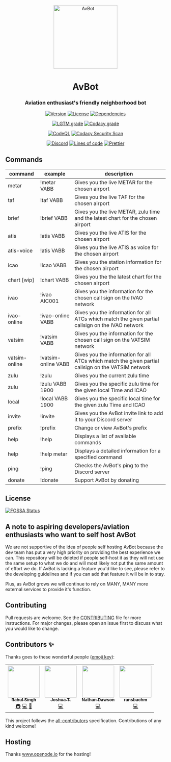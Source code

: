 <p align="center">
  <img src="https://i.postimg.cc/RFSGH8FQ/logo.png" alt="AvBot" width="200" height="200" />
</p>

<h1 align="center">AvBot</h1>
<h3 align="center"3>Aviation enthusiast's friendly neighborhood bot</h3>

<p align="center">
  <a href="#"><img src="https://img.shields.io/github/package-json/v/drph4nt0m/avbot-v3/main?style=for-the-badge" alt="Version"></a>
  <a href="https://github.com/drph4nt0m/avbot-v3/blob/main/LICENSE"><img src="https://img.shields.io/badge/license-GPL--3.0--only-orange?style=for-the-badge" alt="License"></a>
  <a href="https://depfu.com/repos/github/drph4nt0m/avbot-v3"><img src="https://img.shields.io/depfu/drph4nt0m/avbot-v3?style=for-the-badge" alt="Dependencies"></a>
</p>

<p align="center">
  <a href="https://lgtm.com/projects/g/drph4nt0m/avbot-v3"><img src="https://img.shields.io/lgtm/grade/javascript/github/drph4nt0m/avbot-v3?style=for-the-badge" alt="LGTM grade"></a>
  <a href="https://app.codacy.com/gh/drph4nt0m/avbot-v3/dashboard"><img src="https://img.shields.io/codacy/grade/90894e1b201e460b853eb1ba915b90d4?style=for-the-badge" alt="Codacy grade"></a> 
</p>

<p align="center">
  <a href="https://github.com/drph4nt0m/avbot-v3/actions?query=workflow%3ACodeQL"><img src="https://img.shields.io/github/workflow/status/drph4nt0m/avbot-v3/CodeQL?style=for-the-badge" alt="CodeQL"></a>
  <a href="https://github.com/drph4nt0m/avbot-v3/actions?query=workflow%3A%22Codacy+Security+Scan%22"><img src="https://img.shields.io/github/workflow/status/drph4nt0m/avbot-v3/Codacy%20Security%20Scan?style=for-the-badge" alt="Codacy Security Scan"></a>
</p>

<p align="center">
  <a href="https://discord.gg/fjNqtz6"><img src="https://img.shields.io/discord/524087427875209227?color=%237289DA&label=Discord&style=for-the-badge&logo=discord" alt="Discord"></a>
  <a href="#"><img src="https://img.shields.io/tokei/lines/github/drph4nt0m/avbot-v3?style=for-the-badge" alt="Lines of code"></a>
  <a href="https://github.com/prettier/prettier"><img src="https://img.shields.io/badge/styled_with-prettier-ff69b4.svg?style=for-the-badge&logo=prettier" alt="Prettier"></a>
</p>

## Commands

| command       | example             | description                                                                                         |
| ------------- | ------------------- | --------------------------------------------------------------------------------------------------- |
| metar         | !metar VABB         | Gives you the live METAR for the chosen airport                                                     |
| taf           | !taf VABB           | Gives you the live TAF for the chosen airport                                                       |
| brief         | !brief VABB         | Gives you the live METAR, zulu time and the latest chart for the chosen airport                     |
| atis          | !atis VABB          | Gives you the live ATIS for the chosen airport                                                      |
| atis-voice    | !atis VABB          | Gives you the live ATIS as voice for the chosen airport                                             |
| icao          | !icao VABB          | Gives you the station information for the chosen airport                                            |
| chart [wip]   | !chart VABB         | Gives you the the latest chart for the chosen airport                                               |
| ivao          | !ivao AIC001        | Gives you the information for the chosen call sign on the IVAO network                              |
| ivao-online   | !ivao-online VABB   | Gives you the information for all ATCs which match the given partial callsign on the IVAO network   |
| vatsim        | !vatsim VABB        | Gives you the information for the chosen call sign on the VATSIM network                            |
| vatsim-online | !vatsim-online VABB | Gives you the information for all ATCs which match the given partial callsign on the VATSIM network |
| zulu          | !zulu               | Gives you the current zulu time                                                                     |
| zulu          | !zulu VABB 1900     | Gives you the specific zulu time for the given local Time and ICAO                                  |
| local         | !local VABB 1900    | Gives you the specific local time for the given zulu Time and ICAO                                  |
| invite        | !invite             | Gives you the AvBot invite link to add it to your Discord server                                    |
| prefix        | !prefix             | Change or view AvBot's prefix                                                                       |
| help          | !help               | Displays a list of available commands                                                               |
| help          | !help metar         | Displays a detailed information for a specified command                                             |
| ping          | !ping               | Checks the AvBot's ping to the Discord server                                                       |
| donate        | !donate             | Support AvBot by donating                                                                           |

## License

<a href="https://app.fossa.com/projects/git%2Bgithub.com%2Fdrph4nt0m%2Favbot-v3?ref=badge_large"><img src="https://app.fossa.com/api/projects/git%2Bgithub.com%2Fdrph4nt0m%2Favbot-v3.svg?type=large" alt="FOSSA Status"/></a>

## A note to aspiring developers/aviation enthusiasts who want to self host AvBot

We are not supportive of the idea of people self hosting AvBot because the dev team has put a very high priority on providing the best experience we can. This repository will be deleted if people self-host it as they will not use the same setup to what we do and will most likely not put the same amount of effort we do. If AvBot is lacking a feature you'd like to see, please refer to the developing guidelines and if you can add that feature it will be in to stay.

Plus, as AvBot grows we will continue to rely on MANY, MANY more external services to provide it's function.

## Contributing

Pull requests are welcome.
See the [CONTRIBUTING](./CONTRIBUTING.md) file for more instructions.
For major changes, please open an issue first to
discuss what you would like to change.

## Contributors ✨

Thanks goes to these wonderful people
([emoji key](https://allcontributors.org/docs/en/emoji-key)):

<!-- ALL-CONTRIBUTORS-LIST:START - Do not remove or modify this section -->
<!-- prettier-ignore-start -->
<!-- markdownlint-disable -->
<table>
  <tr>
    <td align="center"><a href="http://dr.ph4nt0m.me"><img src="https://avatars0.githubusercontent.com/u/22918499?v=4" width="100px;" alt=""/><br /><sub><b>Rahul Singh</b></sub></a><br /><a href="#infra-drph4nt0m" title="Infrastructure (Hosting, Build-Tools, etc)">🚇</a> <a href="https://github.com/drph4nt0m/avbot-v3/commits?author=drph4nt0m" title="Code">💻</a> <a href="https://github.com/drph4nt0m/avbot-v3/commits?author=drph4nt0m" title="Documentation">📖</a></td>
    <td align="center"><a href="https://xkcd.com/1597/"><img src="https://avatars2.githubusercontent.com/u/44368997?v=4" width="100px;" alt=""/><br /><sub><b>Joshua T.</b></sub></a><br /><a href="https://github.com/drph4nt0m/avbot-v3/commits?author=radiantly" title="Code">💻</a></td>
    <td align="center"><a href="https://github.com/Fedelaus"><img src="https://avatars2.githubusercontent.com/u/43784056?v=4" width="100px;" alt=""/><br /><sub><b>Nathan Dawson</b></sub></a><br /><a href="https://github.com/drph4nt0m/avbot-v3/commits?author=Fedelaus" title="Code">💻</a></td>
    <td align="center"><a href="https://github.com/ransbachm"><img src="https://avatars0.githubusercontent.com/u/25692733?v=4" width="100px;" alt=""/><br /><sub><b>ransbachm</b></sub></a><br /><a href="https://github.com/drph4nt0m/avbot-v3/commits?author=ransbachm" title="Code">💻</a></td>
  </tr>
</table>

<!-- markdownlint-enable -->
<!-- prettier-ignore-end -->

<!-- ALL-CONTRIBUTORS-LIST:END -->

This project follows the
[all-contributors](https://github.com/all-contributors/all-contributors)
specification. Contributions of any kind welcome!

## Hosting

Thanks www.openode.io for the hosting!
